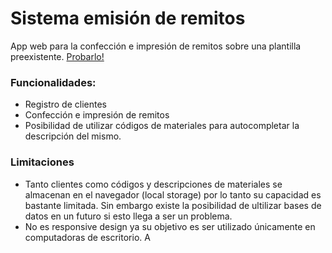 # Sistema emisión de remitos

App web para la confección e impresión de remitos sobre una plantilla preexistente. [Probarlo!](https://sistema-remitos.vercel.app/)

### Funcionalidades:
- Registro de clientes
- Confección e impresión de remitos
- Posibilidad de utilizar códigos de materiales para autocompletar la descripción del mismo.

### Limitaciones

- Tanto clientes como códigos y descripciones de materiales se almacenan en el navegador (local storage) por lo tanto su capacidad es bastante limitada. Sin embargo existe la posibilidad de ultilizar bases de datos en un futuro si esto llega a ser un problema.
- No es responsive design ya su objetivo es ser utilizado únicamente en computadoras de escritorio. A
